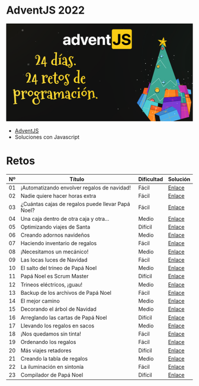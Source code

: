 # AdventJS 2022

![](./adventjs2022.png)

- [AdventJS](https://adventjs.dev/ "AdventJS")
- Soluciones con Javascript

# Retos

| Nº  | Título                                            | Dificultad | Solución                                                                |
| --- | ------------------------------------------------- | ---------- | ----------------------------------------------------------------------- |
| 01  | ¡Automatizando envolver regalos de navidad!       | Fácil      | [Enlace](https://github.com/facindito/adventjs2022/tree/master/reto-01) |
| 02  | Nadie quiere hacer horas extra                    | Fácil      | [Enlace](https://github.com/facindito/adventjs2022/tree/master/reto-02) |
| 03  | ¿Cuántas cajas de regalos puede llevar Papá Noel? | Fácil      | [Enlace](https://github.com/facindito/adventjs2022/tree/master/reto-03) |
| 04  | Una caja dentro de otra caja y otra...            | Medio      | [Enlace](https://github.com/facindito/adventjs2022/tree/master/reto-04) |
| 05  | Optimizando viajes de Santa                       | Difícil    | [Enlace](https://github.com/facindito/adventjs2022/tree/master/reto-05) |
| 06  | Creando adornos navideños                         | Medio      | [Enlace](https://github.com/facindito/adventjs2022/tree/master/reto-06) |
| 07  | Haciendo inventario de regalos                    | Fácil      | [Enlace](https://github.com/facindito/adventjs2022/tree/master/reto-07) |
| 08  | ¡Necesitamos un mecánico!                         | Medio      | [Enlace](https://github.com/facindito/adventjs2022/tree/master/reto-08) |
| 09  | Las locas luces de Navidad                        | Fácil      | [Enlace](https://github.com/facindito/adventjs2022/tree/master/reto-09) |
| 10  | El salto del trineo de Papá Noel                  | Medio      | [Enlace](https://github.com/facindito/adventjs2022/tree/master/reto-10) |
| 11  | Papá Noel es Scrum Master                         | Difícil    | [Enlace](https://github.com/facindito/adventjs2022/tree/master/reto-11) |
| 12  | Trineos eléctricos, ¡guau!                        | Medio      | [Enlace](https://github.com/facindito/adventjs2022/tree/master/reto-12) |
| 13  | Backup de los archivos de Papá Noel               | Fácil      | [Enlace](https://github.com/facindito/adventjs2022/tree/master/reto-13) |
| 14  | El mejor camino                                   | Medio      | [Enlace](https://github.com/facindito/adventjs2022/tree/master/reto-14) |
| 15  | Decorando el árbol de Navidad                     | Medio      | [Enlace](https://github.com/facindito/adventjs2022/tree/master/reto-15) |
| 16  | Arreglando las cartas de Papá Noel                | Difícil    | [Enlace](https://github.com/facindito/adventjs2022/tree/master/reto-16) |
| 17  | Llevando los regalos en sacos                     | Medio      | [Enlace](https://github.com/facindito/adventjs2022/tree/master/reto-17) |
| 18  | ¡Nos quedamos sin tinta!                          | Fácil      | [Enlace](https://github.com/facindito/adventjs2022/tree/master/reto-18) |
| 19  | Ordenando los regalos                             | Fácil      | [Enlace](https://github.com/facindito/adventjs2022/tree/master/reto-19) |
| 20  | Más viajes retadores                              | Difícil    | [Enlace](https://github.com/facindito/adventjs2022/tree/master/reto-20) |
| 21  | Creando la tabla de regalos                       | Medio      | [Enlace](https://github.com/facindito/adventjs2022/tree/master/reto-21) |
| 22  | La iluminación en sintonía                        | Fácil      | [Enlace](https://github.com/facindito/adventjs2022/tree/master/reto-22) |
| 23  | Compilador de Papá Noel                           | Difícil    | [Enlace](https://github.com/facindito/adventjs2022/tree/master/reto-23) |
